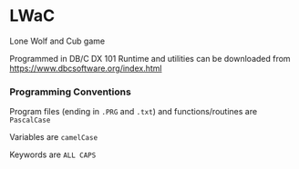 # LWaC
Lone Wolf and Cub game

Programmed in DB/C DX 101
Runtime and utilities can be downloaded from https://www.dbcsoftware.org/index.html

### Programming Conventions

Program files (ending in `.PRG` and `.txt`) and functions/routines are `PascalCase`

Variables are `camelCase`

Keywords are `ALL CAPS`
